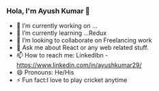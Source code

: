 ### Hola, I'm Ayush Kumar 👋



- 🔭 I’m currently working on ...
- 🌱 I’m currently learning ...Redux
- 👯 I’m looking to collaborate on Freelancing work
- 💬 Ask me about React or any web related stuff.
- 📫 How to reach me: LinkedIbn -https://www.linkedin.com/in/ayushkumar29/
- 😄 Pronouns: He/His
- ⚡ Fun fact:I love to play cricket anytime 

